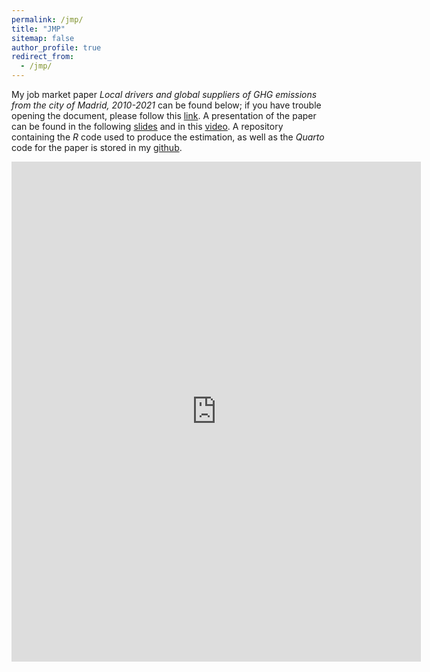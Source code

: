 ```yaml
---
permalink: /jmp/
title: "JMP"
sitemap: false
author_profile: true
redirect_from: 
  - /jmp/
---
```

My job market paper *Local drivers and global suppliers of GHG emissions from the city of Madrid, 2010-2021* can be found below; if you have trouble opening the document, please follow this [link](http://jferrherz.github.io/files/ferrer_jmp.pdf). A presentation of the paper can be found in the following [slides](http://jferrherz.github.io/files/2024_ferrer_jmp_slides.pdf) and in this [video](https://www.youtube.com/watch?v=vE6tcUcb54M&embeds_referring_euri=https%3A%2F%2Fwebinars.shaio.es%2F&source_ve_path=MjM4NTE). A repository containing the *R* code used to produce the estimation, as well as the *Quarto* code for the paper is stored in my [github](https://github.com/jferrherz/carbon_footprint_madrid_city).

<embed src="https://jferrherz.github.io/files/ferrer_jmp.pdf" type="application/pdf" width='130%' height='800px' />
